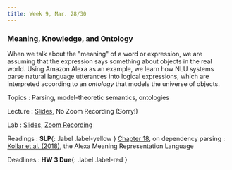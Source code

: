 ```yaml
---
title: Week 9, Mar. 28/30
---
```


### Meaning, Knowledge, and Ontology

When we talk about the "meaning" of a word or expression, we are assuming that the expression says something about
objects in the real world. Using Amazon Alexa as an example, we learn how NLU systems parse natural language utterances
into logical expressions, which are interpreted according to an _ontology_ that models the universe of objects.

Topics
: Parsing, model-theoretic semantics, ontologies

Lecture
: [Slides](https://drive.google.com/file/d/1STxcnMPEFn7VZbQaUwVkzg4kcYMNTJK_/view?usp=sharing), No Zoom Recording 
(Sorry!)

Lab
: [Slides](https://campuswire.com/c/GB6E76357/feed/171),
[Zoom Recording](https://nyu.zoom.us/rec/share/oUeOZ8cLrkJTMX82VHhhAycWlQ9BfocMVOaufqaAA6KLbVp2wDvGbkQdw1jnQPE.vaSqDpEgyN7F3qbu)

Readings
: **SLP**{: .label .label-yellow }
[Chapter 18](https://web.stanford.edu/~jurafsky/slp3/18.pdf), on dependency parsing
: [Kollar et al. (2018)](https://aclanthology.org/N18-3022/), the Alexa Meaning Representation Language

Deadlines
: **HW 3 Due**{: .label .label-red }
